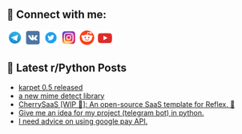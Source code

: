 ## 🔎 Connect with me:
[<img src="https://github.com/bullbesh/bullbesh/blob/main/images/Telegram.png" width="32" height="32" />](https://t.me/bullbesh)
[<img src="https://github.com/bullbesh/bullbesh/blob/main/images/VK.png" width="32" height="32" />](https://vk.com/bullbesh)
[<img src="https://github.com/bullbesh/bullbesh/blob/main/images/Twitter.png" width="32" height="32" />](https://twitter.com/bullbesh1)
[<img src="https://github.com/bullbesh/bullbesh/blob/main/images/Instagram.png" width="32" height="32" />](https://www.instagram.com/bullbesh)
[<img src="https://github.com/bullbesh/bullbesh/blob/main/images/Reddit.png" width="32" height="32" />](https://www.reddit.com/user/bullbesh)
[<img src="https://github.com/bullbesh/bullbesh/blob/main/images/YouTube.png" width="32" height="32" />](https://www.youtube.com/channel/UCtfjRs6uzgq5mfm8S06WTcg)

## 📕 Latest r/Python Posts
<!-- BLOG-POST-LIST:START -->
- [karpet 0.5 released](https://www.reddit.com/r/Python/comments/1dk7vic/karpet_05_released/)
- [a new mime detect library](https://www.reddit.com/r/Python/comments/1dk5xwu/a_new_mime_detect_library/)
- [CherrySaaS [WIP 🚧]: An open-source SaaS template for Reflex. 🌸](https://www.reddit.com/r/Python/comments/1dk5k52/cherrysaas_wip_an_opensource_saas_template_for/)
- [Give me an idea for my project &lpar;telegram bot&rpar; in python.](https://www.reddit.com/r/Python/comments/1dk571f/give_me_an_idea_for_my_project_telegram_bot_in/)
- [I need advice on using google pay API.](https://www.reddit.com/r/Python/comments/1dk3ul0/i_need_advice_on_using_google_pay_api/)
<!-- BLOG-POST-LIST:END -->

